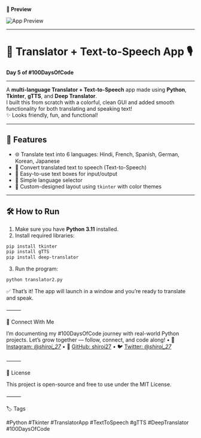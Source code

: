 **📸 Preview**

![App Preview](https://github.com/user-attachments/assets/1e76e2ab-06cd-4462-af66-817786d56b5b)

---

# 💬 Translator + Text-to-Speech App 🎙️  
**Day 5 of #100DaysOfCode**

---

A **multi-language Translator + Text-to-Speech** app made using **Python**, **Tkinter**, **gTTS**, and **Deep Translator**.  
I built this from scratch with a colorful, clean GUI and added smooth functionality for both translating and speaking text!  
✨ Looks friendly, fun, and functional!

---

## 🚀 Features

- 🌐 Translate text into 6 languages: Hindi, French, Spanish, German, Korean, Japanese  
- 🎤 Convert translated text to speech (Text-to-Speech)  
- 💬 Easy-to-use text boxes for input/output  
- 🎯 Simple language selector  
- 🎨 Custom-designed layout using `tkinter` with color themes

---

## 🛠️ How to Run

1. Make sure you have **Python 3.11** installed.
2. Install required libraries:

```bash
pip install tkinter
pip install gTTS
pip install deep-translator
```
3. Run the program:
```bash
python translator2.py
```
✅ That’s it! The app will launch in a window and you’re ready to translate and speak.

⸻

🤝 Connect With Me

I’m documenting my #100DaysOfCode journey with real-world Python projects.
Let’s grow together — follow, connect, and code along!
	• 🐍 [Instagram: @_shiroi_27_](https://instagram.com/_shiroi_27_)
        • 💼 [GitHub: shiroi27](https://github.com/shiroi27)
        • 🐦 [Twitter: @_shiroi_27_](https://twitter.com/_shiroi_27_)

⸻

📜 License

This project is open-source and free to use under the MIT License.

⸻

🏷️ Tags

#Python #Tkinter #TranslatorApp #TextToSpeech #gTTS #DeepTranslator #100DaysOfCode
